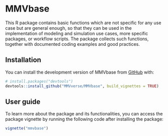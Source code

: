 
<!-- README.md is generated from README.Rmd. Please edit that file -->

# MMVbase

<!-- badges: start -->
<!-- badges: end -->

This R package contains basic functions which are not specific for any
use case but are general enough, so that they can be used in the
implementation of modeling and simulation use cases, more specific
packages, or workflow scripts. The package collects such functions,
together with documented coding examples and good practices.

## Installation

You can install the development version of MMVbase from
[GitHub](https://github.com/) with:

``` r
# install.packages("devtools")
devtools::install_github("MMVverse/MMVbase", build_vignettes = TRUE)
```

## User guide

To learn more about the package and its functionalities, you can access
the package vignette by running the following code after installing the
package:

``` r
vignette("mmvbase")
```
